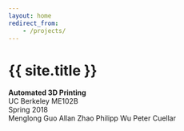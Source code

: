 ```yaml
---
layout: home
redirect_from:
    - /projects/
---
```


# {{ site.title }}
**Automated 3D Printing**
<br />
UC Berkeley ME102B
<br />
Spring 2018
<br />
Menglong Guo
Allan Zhao
Philipp Wu
Peter Cuellar
<br />
